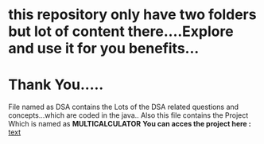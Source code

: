 # this repository only have two folders but lot of content there....Explore and use it for you benefits...
# Thank You.....

File named as DSA contains the Lots of the DSA related questions and concepts...which are coded in the java..
Also this file contains the Project Which is named as <b>MULTICALCULATOR</b>
<b>You can acces the project here : </b> [text](https://multicalculatorweb.netlify.app/)
